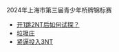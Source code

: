 2024年上海市第三届青少年桥牌锦标赛

- [开1跳2NT后如何试探？](competition/2024-07-09/round1.md)
- [垃圾庄](competition/2024-07-09/round2.md)
- [紧逼投入3NT](competition/2024-07-09/round5.md)

